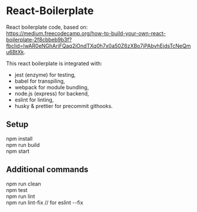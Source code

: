 # React-Boilerplate
React boilerplate code, based on:\
 https://medium.freecodecamp.org/how-to-build-your-own-react-boilerplate-2f8cbbeb9b3f?fbclid=IwAR0eNGhAriFQaq2iOndTXq0h7x0a50Z6zXBo7jPAbyhEjdsTcNeQmu6BtXk.

This react boilerplate is integrated with:
 * jest (enzyme) for testing, 
 * babel for transpiling, 
 * webpack for module bundling, 
 * node.js (express) for backend,
 * eslint for linting,
 * husky & prettier for precommit githooks.
## Setup
npm install\
npm run build\
npm start
## Additional commands
npm run clean\
npm test\
npm run lint\
npm run lint-fix // for eslint --fix

